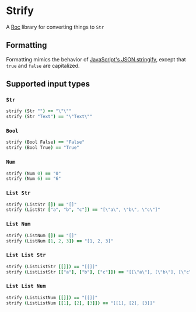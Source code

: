 # Strify

A [Roc](https://roc-lang.org) library for converting things to `Str`

## Formatting

Formatting mimics the behavior of
[JavaScript's JSON.stringify](https://developer.mozilla.org/en-US/docs/Web/JavaScript/Reference/Global_Objects/JSON/stringify),
except that `true` and `false` are capitalized.

## Supported input types

### `Str`

```coffee
strify (Str "") == "\"\""
strify (Str "Text") == "\"Text\""
```

### `Bool`

```coffee
strify (Bool False) == "False"
strify (Bool True) == "True"
```

### `Num`

```coffee
strify (Num 0) == "0"
strify (Num 6) == "6"
```

### `List Str`

```coffee
strify (ListStr []) == "[]"
strify (ListStr ["a", "b", "c"]) == "[\"a\", \"b\", \"c\"]"
```

### `List Num`

```coffee
strify (ListNum []) == "[]"
strify (ListNum [1, 2, 3]) == "[1, 2, 3]"
```

### `List List Str`

```coffee
strify (ListListStr [[]]) == "[[]]"
strify (ListListStr [["a"], ["b"], ["c"]]) == "[[\"a\"], [\"b\"], [\"c\"]]"
```

### `List List Num`

```coffee
strify (ListListNum [[]]) == "[[]]"
strify (ListListNum [[1], [2], [3]]) == "[[1], [2], [3]]"
```
